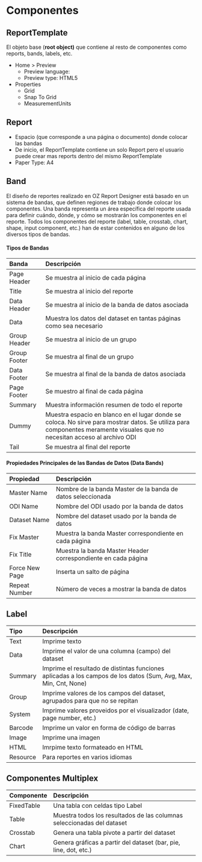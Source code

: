 # Componentes

## ReportTemplate

El objeto base \(**root object\)** que contiene al resto de componentes como reports, bands, labels, etc.

* Home &gt; Preview
  * Preview  language:
  * Preview type: HTML5
* Properties
  * Grid
  * Snap To Grid
  * MeasurementUnits

## Report

* Espacio \(que corresponde a una página o documento\) donde colocar las bandas
* De inicio, el ReportTemplate contiene un solo Report pero el usuario puede crear mas reports dentro del mismo ReportTemplate
* Paper Type: A4 

## Band

El diseño de reportes realizado en OZ Report Designer está basado en un sistema de bandas, que definen regiones de trabajo donde colocar los componentes. Una banda representa un área específica del reporte usada para definir cuándo, dónde, y cómo se mostrarán los componentes en el reporte. Todos los componentes del reporte \(label, table, crosstab, chart, shape, input component, etc.\) han de estar contenidos en alguno de los diversos tipos de bandas.‌

#### Tipos de Bandas <a id="types-of-bands"></a>

| Banda | Descripción |
| :--- | :--- |
| Page Header | Se muestra al inicio de cada página |
| Title | Se muestra al inicio del reporte |
| Data Header | Se muestra al inicio de la banda de datos asociada |
| Data | Muestra los datos del dataset en tantas páginas como sea necesario |
| Group Header | Se muestra al inicio de un grupo |
| Group Footer | Se muestra al final de un grupo |
| Data Footer | Se muestra al final de la banda de datos asociada |
| Page Footer | Se muestro al final de cada página |
| Summary | Muestra información resumen de todo el reporte |
| Dummy | Muestra espacio en blanco en el lugar donde se coloca. No sirve para mostrar datos. Se utiliza para componentes meramente visuales que no necesitan acceso al archivo ODI |
| Tail | Se muestra al final del reporte |

#### Propiedades Principales de las Bandas de Datos \(Data Bands\) <a id="key-properties-of-data-band"></a>

| Propiedad | Descripción |
| :--- | :--- |
| Master Name | Nombre de la banda Master de la banda de datos seleccionada |
| ODI Name | Nombre del ODI usado por la banda de datos |
| Dataset Name | Nombre del dataset usado por la banda de datos |
| Fix Master | Muestra la banda Master correspondiente en cada página |
| Fix Title | Muestra la banda Master Header correspondiente en cada página |
| Force New Page | Inserta un salto de página |
| Repeat Number | Número de veces a mostrar la banda de datos |

## Label

| Tipo | Descripción |
| :--- | :--- |
| Text | Imprime texto |
| Data | Imprime el valor de una columna \(campo\) del dataset |
| Summary | Imprime el resultado de distintas funciones aplicadas a los campos de los datos \(Sum, Avg, Max, Min, Cnt, None\) |
| Group | Imprime valores de los campos del dataset, agrupados para que no se repitan |
| System | Imprime valores proveidos por el visualizador \(date, page number, etc.\) |
| Barcode | Imprime un valor en forma de código de barras |
| Image | Imprime una imagen |
| HTML | Imrpime texto formateado en HTML |
| Resource | Para reportes en varios idiomas |

## Componentes Multiplex 

| Componente | Descripción |
| :--- | :--- |
| FixedTable | Una tabla con celdas tipo Label |
| Table | Muestra todos los resultados de las columnas seleccionadas del dataset |
| Crosstab | Genera una tabla pivote a partir del dataset |
| Chart | Genera gráficas a partir del dataset  \(bar, pie, line, dot, etc.\) |

